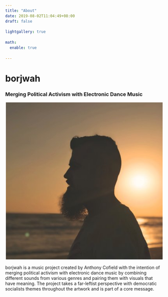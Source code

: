 ```yaml
---
title: "About"
date: 2019-08-02T11:04:49+08:00
draft: false

lightgallery: true

math:
  enable: true

---
```

# <i class='fas fa-peace'></i>borjwah
### Merging Political Activism with Electronic Dance Music
<p class="aligncenter">
<a href="https://www.borjwah.com/">
         <img alt="avatar" src="avatar.jpg"
         width="500" height="500">
</a>
</p>

<style>
.aligncenter {
    text-align: center;
}

.mainText {
  text-align: left;
}
</style>
<p class="mainText">
<i class='fas fa-peace'></i>borjwah is a music project created by Anthony Cofield with the intention of merging political activism with electronic dance music by combining different sounds from various genres and pairing them with visuals that have meaning. The project takes a far-leftist perspective with democratic socialists themes throughout the artwork and is part of a core message. 
</p>
